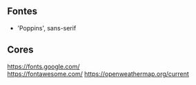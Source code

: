 ## Fontes 
 - 'Poppins', sans-serif

## Cores

https://fonts.google.com/  
https://fontawesome.com/
https://openweathermap.org/current
